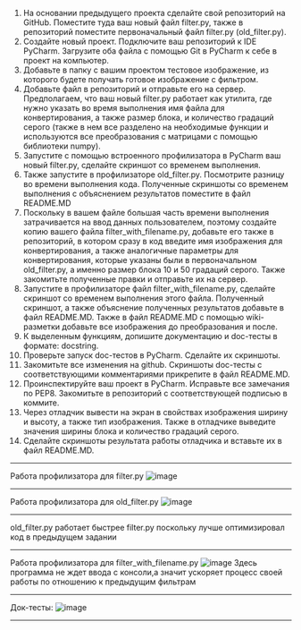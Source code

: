 1. На основании предыдущего проекта сделайте свой репозиторий на GitHub. Поместите туда ваш новый файл filter.py, также в репозиторий поместите первоначальный файл filter.py (old_filter.py).
2. Создайте новый проект. Подключите ваш репозиторий к IDE PyCharm. Загрузите оба файла с помощью Git в PyCharm к себе в проект на компьютер.
3. Добавьте в папку с вашим проектом тестовое изображение, из которого будете получать готовое изображение с фильтром.
4. Добавьте файл в репозиторий и отправьте его на сервер.
Предполагаем, что ваш новый filter.py работает как утилита, где нужно указать во время выполнения имя файла для конвертирования, а также размер блока, и количество градаций серого (также в нем все разделено на необходимые функции и используются все преобразования с матрицами с помощью библиотеки numpy).
5. Запустите с помощью встроенного профилизатора в PyCharm ваш новый filter.py, сделайте скриншот со временем выполнения.
6. Также запустите в профилизаторе old_filter.py. Посмотрите разницу во времени выполнения кода. Полученные скриншоты со временем выполнения с объяснением результатов поместите в файл README.MD
7. Поскольку в вашем файле большая часть времени выполнения затрачивается на ввод данных пользователем, поэтому создайте копию вашего файла filter_with_filename.py, добавьте его также в репозиторий, в котором сразу в код введите имя изображения для конвертирования, а также аналогичные параметры для конвертирования, которые указаны были в первоначальном old_filter.py, а именно размер блока 10 и 50 градаций серого. Также закомитьте полученные правки и отправьте их на сервер.
8. Запустите в профилизаторе файл filter_with_filename.py, сделайте скриншот со временем выполнения этого файла. Полученный скриншот, а также объяснение полученных результатов добавьте в файл README.MD. Также в файл README.MD с помощью wiki-разметки добавьте все изображения до преобразования и после.
9. К выделенным функциям, допишите документацию и doc-тесты в формате: docstring.
10. Проверьте запуск doc-тестов в PyCharm. Сделайте их скриншоты.
11. Закомитьте все изменения на github. Скриншоты doc-тесты с соответствующими комментариями прикрепите в файл README.MD.
12. Проинспектируйте ваш проект в PyCharm. Исправьте все замечания по PEP8. Закомитьте в репозиторий с соответствующей подписью в коммите.
13. Через отладчик вывести на экран в свойствах изображения ширину и высоту, а также тип изображения. Также в отладчике выведите значения ширины блока и количество градаций серого.
14. Сделайте скриншоты результата работы отладчика и вставьте их в файл README.MD. 
_________________________________________________________________________________________________________________________________________________________________________________
Работа профилизатора для filter.py
![image](https://i.imgur.com/n4Dp7t8.png)
_________________________________________________________________________________________________________________________________________________________________________________
Работа профилизатора для old_filter.py
![image](https://i.imgur.com/rG8Hpj2.png)
_________________________________________________________________________________________________________________________________________________________________________________
old_filter.py работает быстрее filter.py поскольку лучше оптимизировал код в предыдущем задании
_________________________________________________________________________________________________________________________________________________________________________________
Работа профилизатора для filter_with_filename.py
![image](https://i.imgur.com/iED8JEm.png)
Здесь программа не ждет ввода с консоли,а значит ускоряет процесс своей работы по отношению к предыдущим фильтрам
_________________________________________________________________________________________________________________________________________________________________________________
Док-тесты:
![image](https://i.imgur.com/sAqwJzY.png)
_________________________________________________________________________________________________________________________________________________________________________________
